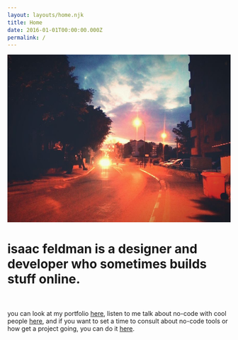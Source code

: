 ```yaml
---
layout: layouts/home.njk
title: Home
date: 2016-01-01T00:00:00.000Z
permalink: /
---
```




![image from my street](../static/img/street.jpg "my morning street view")  

# isaac feldman is a designer and developer who sometimes builds stuff online.  <br /><br />

you can look at my portfolio [here](https://www.behance.net/isaaacme "my behance profile"), listen to me talk about no-code with cool people [here](https://open.spotify.com/show/1wdQScOURAKYvg2EViYo0h0 "the webmachines podcast"), and if you want to set a time to consult about no-code tools or how get a project going, you can do it [here](https://tidycal.com/webmachines/consulting-no-code-call "my calendar").
<br /><br />


